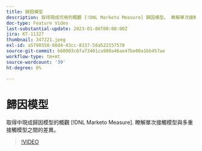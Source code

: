 ```yaml
---
title: 歸因模型
description: 取得現成可用的概觀 [!DNL Marketo Measure] 歸因模型。 瞭解單次接觸模型與多重接觸模型之間的差異。
doc-type: Feature Video
last-substantial-update: 2023-01-06T00:00:00Z
jira: KT-11327
thumbnail: 347221.jpeg
exl-id: a5790358-80d4-43cc-8337-58a522157578
source-git-commit: b60003c6fa73401ca980a46ae47be00a1bb457ae
workflow-type: tm+mt
source-wordcount: '39'
ht-degree: 0%

---
```


# 歸因模型

取得中現成歸因模型的概觀 [!DNL Marketo Measure]. 瞭解單次接觸模型與多重接觸模型之間的差異。

>[!VIDEO](https://video.tv.adobe.com/v/347221/?quality=12&learn=on)
